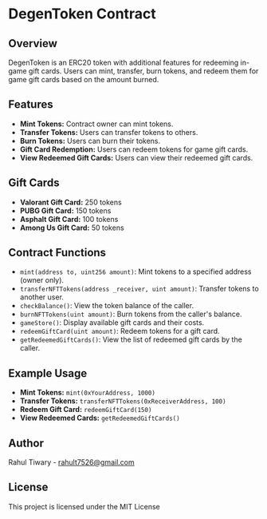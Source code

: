 # DegenToken Contract

## Overview
DegenToken is an ERC20 token with additional features for redeeming in-game gift cards. Users can mint, transfer, burn tokens, and redeem them for game gift cards based on the amount burned.

## Features
- **Mint Tokens:** Contract owner can mint tokens.
- **Transfer Tokens:** Users can transfer tokens to others.
- **Burn Tokens:** Users can burn their tokens.
- **Gift Card Redemption:** Users can redeem tokens for game gift cards.
- **View Redeemed Gift Cards:** Users can view their redeemed gift cards.

## Gift Cards
- **Valorant Gift Card:** 250 tokens
- **PUBG Gift Card:** 150 tokens
- **Asphalt Gift Card:** 100 tokens
- **Among Us Gift Card:** 50 tokens

## Contract Functions
- `mint(address to, uint256 amount)`: Mint tokens to a specified address (owner only).
- `transferNFTTokens(address _receiver, uint amount)`: Transfer tokens to another user.
- `checkBalance()`: View the token balance of the caller.
- `burnNFTTokens(uint amount)`: Burn tokens from the caller's balance.
- `gameStore()`: Display available gift cards and their costs.
- `redeemGiftCard(uint amount)`: Redeem tokens for a gift card.
- `getRedeemedGiftCards()`: View the list of redeemed gift cards by the caller.

## Example Usage
- **Mint Tokens:** `mint(0xYourAddress, 1000)`
- **Transfer Tokens:** `transferNFTTokens(0xReceiverAddress, 100)`
- **Redeem Gift Card:** `redeemGiftCard(150)`
- **View Redeemed Cards:** `getRedeemedGiftCards()`

## Author
Rahul Tiwary - rahult7526@gmail.com

## License
This project is licensed under the MIT License
